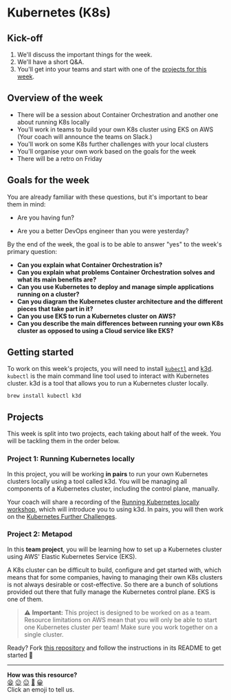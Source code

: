 # Kubernetes (K8s)

## Kick-off

1. We'll discuss the important things for the week.
2. We'll have a short Q&A.
3. You'll get into your teams and start with one of the [projects for this week](#projects).

## Overview of the week

- There will be a session about Container Orchestration and another one about running K8s locally
- You'll work in teams to build your own K8s cluster using EKS on AWS (Your coach will announce the teams on Slack.)
- You'll work on some K8s further challenges with your local clusters
- You'll organise your own work based on the goals for the week
- There will be a retro on Friday

## Goals for the week

You are already familiar with these questions, but it's important to bear them in mind:

* Are you having fun?

* Are you a better DevOps engineer than you were yesterday?

By the end of the week, the goal is to be able to answer "yes" to the week's primary question:

* **Can you explain what Container Orchestration is?**
* **Can you explain what problems Container Orchestration solves and what its main benefits are?**
* **Can you use Kubernetes to deploy and manage simple applications running on a cluster?**
* **Can you diagram the Kubernetes cluster architecture and the different pieces that take part in it?**
* **Can you use EKS to run a Kubernetes cluster on AWS?**
* **Can you describe the main differences between running your own K8s cluster as opposed to using a Cloud service like EKS?**

## Getting started

To work on this week's projects, you will need to install [`kubectl`](https://kubernetes.io/docs/tasks/tools/#kubectl) and [k3d](https://k3d.io/). 
`kubectl` is the main command line tool used to interact with Kubernetes cluster.
k3d is a tool that allows you to run a Kubernetes cluster locally.

```
brew install kubectl k3d
```

## Projects

This week is split into two projects, each taking about half of the week.
You will be tackling them in the order below.

### Project 1: Running Kubernetes locally

In this project, you will be working **in pairs** to run your own Kubernetes clusters locally using a tool called k3d.
You will be managing all components of a Kubernetes cluster, including the control plane, manually.

Your coach will share a recording of the [Running Kubernetes locally workshop](/workshops/week-5/running_k8s_locally.md), which will introduce you to using k3d.
In pairs, you will then work on the [Kubernetes Further Challenges](k8s-further-challenges.md).

### Project 2: Metapod

In this **team project**, you will be learning how to set up a Kubernetes cluster using AWS' Elastic Kubernetes Service (EKS). 

A K8s cluster can be difficult to build, configure and get started with, which means that for some companies, having to managing their own K8s clusters is not always desirable or cost-effective. 
So there are a bunch of solutions provided out there that fully manage the Kubernetes control plane.
EKS is one of them.

> :warning: **Important:** This project is designed to be worked on as a team. Resource limitations on AWS mean that you will only be able to start one Kubernetes cluster per team! Make sure you work together on a single cluster.

Ready? Fork [this repository](https://github.com/makersacademy/metapod) and follow the instructions in its README to get started :bug:


<!-- BEGIN GENERATED SECTION DO NOT EDIT -->

---

**How was this resource?**  
[😫](https://airtable.com/shrUJ3t7KLMqVRFKR?prefill_Repository=devops-course&prefill_File=kubernetes/README.md&prefill_Sentiment=😫) [😕](https://airtable.com/shrUJ3t7KLMqVRFKR?prefill_Repository=devops-course&prefill_File=kubernetes/README.md&prefill_Sentiment=😕) [😐](https://airtable.com/shrUJ3t7KLMqVRFKR?prefill_Repository=devops-course&prefill_File=kubernetes/README.md&prefill_Sentiment=😐) [🙂](https://airtable.com/shrUJ3t7KLMqVRFKR?prefill_Repository=devops-course&prefill_File=kubernetes/README.md&prefill_Sentiment=🙂) [😀](https://airtable.com/shrUJ3t7KLMqVRFKR?prefill_Repository=devops-course&prefill_File=kubernetes/README.md&prefill_Sentiment=😀)  
Click an emoji to tell us.

<!-- END GENERATED SECTION DO NOT EDIT -->

